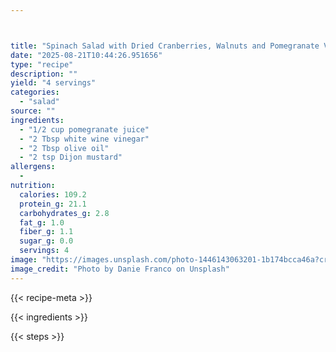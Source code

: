 ```yaml
---



title: "Spinach Salad with Dried Cranberries, Walnuts and Pomegranate Vinaigrette"
date: "2025-08-21T10:44:26.951656"
type: "recipe"
description: ""
yield: "4 servings"
categories:
  - "salad"
source: ""
ingredients:
  - "1/2 cup pomegranate juice"
  - "2 Tbsp white wine vinegar"
  - "2 Tbsp olive oil"
  - "2 tsp Dijon mustard"
allergens:
  - 
nutrition:
  calories: 109.2
  protein_g: 21.1
  carbohydrates_g: 2.8
  fat_g: 1.0
  fiber_g: 1.1
  sugar_g: 0.0
  servings: 4
image: "https://images.unsplash.com/photo-1446143063201-1b174bcca46a?crop=entropy&cs=tinysrgb&fit=max&fm=jpg&ixid=M3w3OTQ5MzV8MHwxfHNlYXJjaHwxfHxzcGluYWNoJTIwc2FsYWQlMjB3aXRoJTIwZHJpZWQlMjBjcmFuYmVycmllcyUyMHdhbG51dHMlMjBhbmQlMjBwb21lZ3JhbmF0ZSUyMHZpbmFpZ3JldHRlJTIwZm9vZCUyMHNhbGFkfGVufDF8MHx8fDE3NTU4MDQ1Njh8MA&ixlib=rb-4.1.0&q=80&w=1080"
image_credit: "Photo by Danie Franco on Unsplash"
---
```


{{< recipe-meta >}}

{{< ingredients >}}

{{< steps >}}
